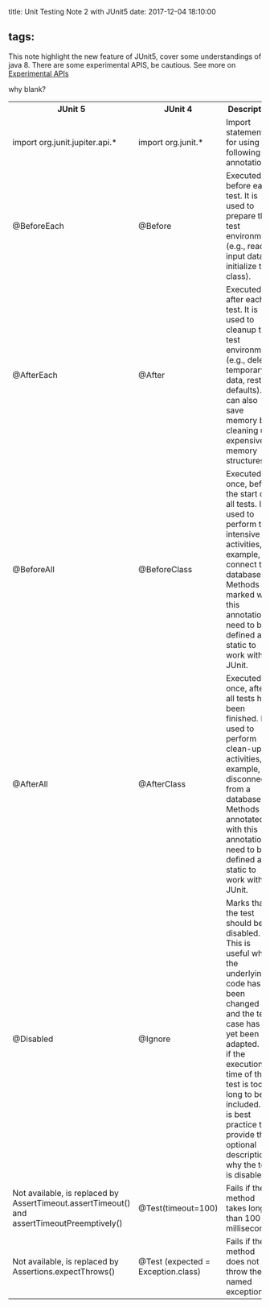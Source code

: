 title: Unit Testing Note 2 with JUnit5
date: 2017-12-04 18:10:00
<!-- categories: hexo #unit test -->
tags:
---
This note highlight the new feature of JUnit5, cover some understandings of java 8. 
There are some experimental APIS, be cautious. See more on [Experimental APIs](http://junit.org/junit5/docs/current/user-guide/#api-evolution-experimental-apis)
<!-- more -->
why blank?
<table>
  <tr>
    <th>JUnit 5</th>
    <th>JUnit 4</th>
    <th>Description</th>
  </tr>
  <tr>
    <td>import org.junit.jupiter.api.*</td>
    <td>import org.junit.*</td>
    <td>Import statement for using the following annotations.</td>
  </tr>
  <tr>
    <td>@BeforeEach</td>
    <td>@Before</td>
    <td>Executed before each test. It is used to prepare the test environment (e.g., read input data, initialize the class).</td>
  <tr>
    <td>@AfterEach</td>
    <td>@After</td>
    <td>Executed after each test. It is used to cleanup the test environment (e.g., delete temporary data, restore defaults). It can also save memory by cleaning up expensive memory structures.</td>
  </tr>
  <tr>
      <td>@BeforeAll</td>
      <td>@BeforeClass</td>
      <td>Executed once, before the start of all tests. It is used to perform time intensive activities, for example, to connect to a database. Methods marked with this annotation need to be defined as static to work with JUnit.</td>  
  </tr>
  <tr>
      <td>@AfterAll</td>
      <td>@AfterClass</td>
      <td>Executed once, after all tests have been finished. It is used to perform clean-up activities, for example, to disconnect from a database. Methods annotated with this annotation need to be defined as static to work with JUnit.</td>
  </tr>
  <tr>
      <td>@Disabled</td>
      <td>@Ignore</td>
      <td>Marks that the test should be disabled. This is useful when the underlying code has been changed and the test case has not yet been adapted. Or if the execution time of this test is too long to be included. It is best practice to provide the optional description, why the test is disabled.</td>
  </tr>
  <tr>
      <td>Not available, is replaced by AssertTimeout.assertTimeout() and assertTimeoutPreemptively()</td>
      <td>@Test(timeout=100)</td>
      <td>Fails if the method takes longer than 100 milliseconds.</td>
  </tr>
  <tr>
      <td>Not available, is replaced by Assertions.expectThrows()</td>
      <td>@Test (expected = Exception.class)</td>
      <td>Fails if the method does not throw the named exception.</td>
  </tr>
</table>